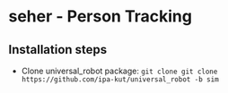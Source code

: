 # seher - Person Tracking

## Installation steps

* Clone universal_robot package: ```git clone git clone https://github.com/ipa-kut/universal_robot -b sim```
